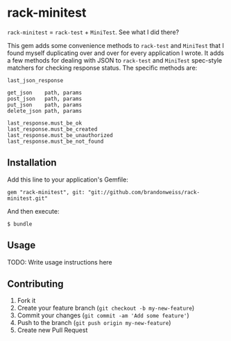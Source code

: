 # rack-minitest

`rack-minitest` = `rack-test` + `MiniTest`. See what I did there?

This gem adds some convenience methods to `rack-test` and `MiniTest` that I found myself duplicating over and over for every application I wrote. It adds a few methods for dealing with JSON to `rack-test` and `MiniTest` spec-style matchers for checking response status. The specific methods are:

```
last_json_response

get_json    path, params
post_json   path, params
put_json    path, params
delete_json path, params

last_response.must_be_ok
last_response.must_be_created
last_response.must_be_unauthorized
last_response.must_be_not_found
```

## Installation

Add this line to your application's Gemfile:

    gem "rack-minitest", git: "git://github.com/brandonweiss/rack-minitest.git"

And then execute:

    $ bundle

## Usage

TODO: Write usage instructions here

## Contributing

1. Fork it
2. Create your feature branch (`git checkout -b my-new-feature`)
3. Commit your changes (`git commit -am 'Add some feature'`)
4. Push to the branch (`git push origin my-new-feature`)
5. Create new Pull Request
